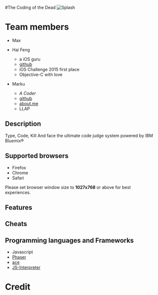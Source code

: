#The Coding of the Dead
![Splash](https://cloud.githubusercontent.com/assets/4080524/13202495/bbe2b4ba-d8d7-11e5-9df3-96a0a3e96740.jpg)

# Team members
* Max
* Hai Feng
  * a iOS guru
  * [github](https://github.com/haifengkao)
  * iOS Challenge 2015 first place
  * Objective-C with love
   
* Marku
  * *A Coder*
  * [github](https://github.com/mutekinootoko)
  * [about.me](https://about.me/mutekinootoko)
  * LLAP

## Description

Type, Code, Kill
And face the ultimate code judge system powered by IBM Bluemix® 


## Supported browsers
* Firefox
* Chrome
* Safari

Please set browser window size to **1027x768** or above for best experiences.

## Features


## Cheats

## Programming languages and Frameworks
* Javascript
* [Phaser](http://phaser.io/)
* [ace](https://ace.c9.io/)
* [JS-Interpreter](https://github.com/NeilFraser/JS-Interpreter)

# Credit
